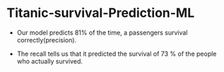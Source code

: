 # Titanic-survival-Prediction-ML

 - Our model predicts 81% of the time, a passengers survival correctly(precision).
 
 - The recall tells us that it predicted the survival of 73 % of the people who actually survived.
  
